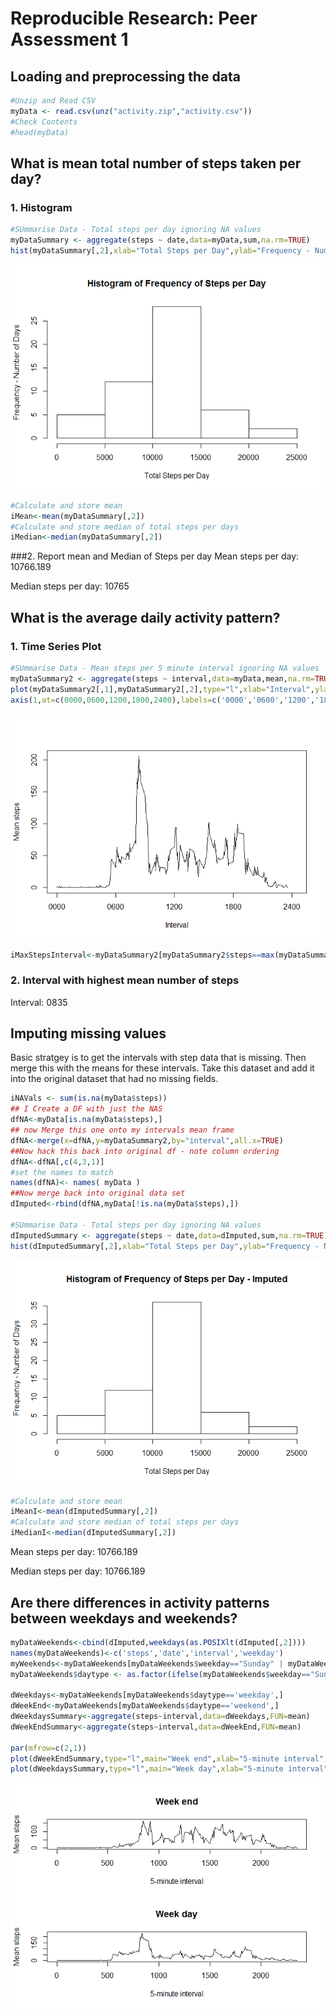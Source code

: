 # Reproducible Research: Peer Assessment 1


## Loading and preprocessing the data

```r
#Unzip and Read CSV
myData <- read.csv(unz("activity.zip","activity.csv"))
#Check Contents
#head(myData)
```


## What is mean total number of steps taken per day?
### 1. Histogram

```r
#SUmmarise Data - Total steps per day ignoring NA values
myDataSummary <- aggregate(steps ~ date,data=myData,sum,na.rm=TRUE)
hist(myDataSummary[,2],xlab="Total Steps per Day",ylab="Frequency - Number of Days",main="Histogram of Frequency of Steps per Day")
```

![](PA1_template_files/figure-html/unnamed-chunk-2-1.png) 

```r
#Calculate and store mean
iMean<-mean(myDataSummary[,2])
#Calculate and store median of total steps per days
iMedian<-median(myDataSummary[,2])
```
###2. Report mean and Median of Steps per day
Mean steps per day: 10766.189

Median steps per day: 10765


## What is the average daily activity pattern?
### 1. Time Series Plot

```r
#SUmmarise Data - Mean steps per 5 minute interval ignoring NA values
myDataSummary2 <- aggregate(steps ~ interval,data=myData,mean,na.rm=TRUE)
plot(myDataSummary2[,1],myDataSummary2[,2],type="l",xlab="Interval",ylab="Mean steps",xlim=c(0, 2450),xaxt="n" )
axis(1,at=c(0000,0600,1200,1800,2400),labels=c('0000','0600','1200','1800','2400'))
```

![](PA1_template_files/figure-html/unnamed-chunk-3-1.png) 

```r
iMaxStepsInterval<-myDataSummary2[myDataSummary2$steps==max(myDataSummary2$steps),1]
```
### 2. Interval with highest mean number of steps
Interval: 0835

## Imputing missing values
Basic stratgey is to get the intervals with step data that is missing. Then merge this with the means for these intervals. Take this dataset and add it into the original dataset that had no missing fields.

```r
iNAVals <- sum(is.na(myData$steps))
## I Create a DF with just the NAS
dfNA<-myData[is.na(myData$steps),]
## now Merge this one onto my intervals mean frame
dfNA<-merge(x=dfNA,y=myDataSummary2,by="interval",all.x=TRUE)
##Now hack this back into original df - note column ordering
dfNA<-dfNA[,c(4,3,1)]
#set the names to match
names(dfNA)<- names( myData ) 
##Now merge back into original data set
dImputed<-rbind(dfNA,myData[!is.na(myData$steps),])

#SUmmarise Data - Total steps per day ignoring NA values
dImputedSummary <- aggregate(steps ~ date,data=dImputed,sum,na.rm=TRUE)
hist(dImputedSummary[,2],xlab="Total Steps per Day",ylab="Frequency - Number of Days",main="Histogram of Frequency of Steps per Day - Imputed")
```

![](PA1_template_files/figure-html/unnamed-chunk-4-1.png) 

```r
#Calculate and store mean
iMeanI<-mean(dImputedSummary[,2])
#Calculate and store median of total steps per days
iMedianI<-median(dImputedSummary[,2])
```
Mean steps per day: 10766.189

Median steps per day: 10766.189


## Are there differences in activity patterns between weekdays and weekends?

```r
myDataWeekends<-cbind(dImputed,weekdays(as.POSIXlt(dImputed[,2])))
names(myDataWeekends)<-c('steps','date','interval','weekday')
myWeekends<-myDataWeekends[myDataWeekends$weekday=="Sunday" | myDataWeekends$weekday=="Saturday",]
myDataWeekends$daytype <- as.factor(ifelse(myDataWeekends$weekday=="Sunday" | myDataWeekends$weekday=="Saturday","weekend", "weekday"))

dWeekdays<-myDataWeekends[myDataWeekends$daytype=='weekday',]
dWeekEnd<-myDataWeekends[myDataWeekends$daytype=='weekend',]
dWeekdaysSummary<-aggregate(steps~interval,data=dWeekdays,FUN=mean)
dWeekEndSummary<-aggregate(steps~interval,data=dWeekEnd,FUN=mean)

par(mfrow=c(2,1))
plot(dWeekEndSummary,type="l",main="Week end",xlab="5-minute interval",ylab="Mean steps")
plot(dWeekdaysSummary,type="l",main="Week day",xlab="5-minute interval",ylab="Mean steps")
```

![](PA1_template_files/figure-html/unnamed-chunk-5-1.png) 
